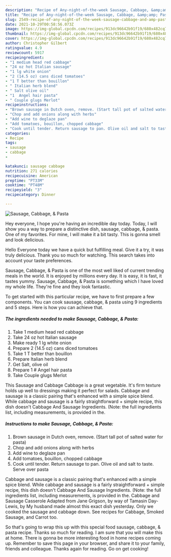 ```yaml
---
description: "Recipe of Any-night-of-the-week Sausage, Cabbage, &amp;amp; Pasta"
title: "Recipe of Any-night-of-the-week Sausage, Cabbage, &amp;amp; Pasta"
slug: 2549-recipe-of-any-night-of-the-week-sausage-cabbage-and-amp-pasta
date: 2021-10-29T00:58:56.073Z
image: https://img-global.cpcdn.com/recipes/913dc96642b91f19/680x482cq70/sausage-cabbage-pasta-recipe-main-photo.jpg
thumbnail: https://img-global.cpcdn.com/recipes/913dc96642b91f19/680x482cq70/sausage-cabbage-pasta-recipe-main-photo.jpg
cover: https://img-global.cpcdn.com/recipes/913dc96642b91f19/680x482cq70/sausage-cabbage-pasta-recipe-main-photo.jpg
author: Christopher Gilbert
ratingvalue: 4.9
reviewcount: 5917
recipeingredient:
- "1 medium head red cabbage"
- "24 oz hot Italian sausage"
- "1 lg white onion"
- "2 (14.5 oz) cans diced tomatoes"
- "1 T better than bouillon"
- " Italian herb blend"
- " Salt olive oil"
- "1  Angel hair pasta"
- " Couple glugs Merlot"
recipeinstructions:
- "Brown sausage in Dutch oven, remove. (Start tall pot of salted water for pasta)"
- "Chop and add onions along with herbs"
- "Add wine to deglaze pan"
- "Add tomatoes, bouillon, chopped cabbage"
- "Cook until tender. Return sausage to pan. Olive oil and salt to taste. Serve over pasta"
categories:
- Recipe
tags:
- sausage
- cabbage
- 

katakunci: sausage cabbage  
nutrition: 271 calories
recipecuisine: American
preptime: "PT33M"
cooktime: "PT48M"
recipeyield: "3"
recipecategory: Dinner

---
```



![Sausage, Cabbage, &amp; Pasta](https://img-global.cpcdn.com/recipes/913dc96642b91f19/680x482cq70/sausage-cabbage-pasta-recipe-main-photo.jpg)

Hey everyone, I hope you're having an incredible day today. Today, I will show you a way to prepare a distinctive dish, sausage, cabbage, &amp; pasta. One of my favorites. For mine, I will make it a bit tasty. This is gonna smell and look delicious.

Hello Everyone today we have a quick but fulfilling meal. Give it a try, it was truly delicious. Thank you so much for watching. This search takes into account your taste preferences.

Sausage, Cabbage, &amp; Pasta is one of the most well liked of current trending meals in the world. It is enjoyed by millions every day. It is easy, it is fast, it tastes yummy. Sausage, Cabbage, &amp; Pasta is something which I have loved my whole life. They're fine and they look fantastic.


To get started with this particular recipe, we have to first prepare a few components. You can cook sausage, cabbage, &amp; pasta using 9 ingredients and 5 steps. Here is how you can achieve that.

<!--inarticleads1-->

##### The ingredients needed to make Sausage, Cabbage, &amp; Pasta:

1. Take 1 medium head red cabbage
1. Take 24 oz hot Italian sausage
1. Make ready 1 lg white onion
1. Prepare 2 (14.5 oz) cans diced tomatoes
1. Take 1 T better than bouillon
1. Prepare  Italian herb blend
1. Get  Salt, olive oil
1. Prepare 1 # Angel hair pasta
1. Take  Couple glugs Merlot


This Sausage and Cabbage Cabbage is a great vegetable. It&#39;s firm texture holds up well to dressings making it perfect for salads. Cabbage and sausage is a classic pairing that&#39;s enhanced with a simple spice blend. While cabbage and sausage is a fairly straightforward + simple recipe, this dish doesn&#39;t Cabbage And Sausage Ingredients. (Note: the full ingredients list, including measurements, is provided in the. 

<!--inarticleads2-->

##### Instructions to make Sausage, Cabbage, &amp; Pasta:

1. Brown sausage in Dutch oven, remove. (Start tall pot of salted water for pasta)
1. Chop and add onions along with herbs
1. Add wine to deglaze pan
1. Add tomatoes, bouillon, chopped cabbage
1. Cook until tender. Return sausage to pan. Olive oil and salt to taste. Serve over pasta


Cabbage and sausage is a classic pairing that&#39;s enhanced with a simple spice blend. While cabbage and sausage is a fairly straightforward + simple recipe, this dish doesn&#39;t Cabbage And Sausage Ingredients. (Note: the full ingredients list, including measurements, is provided in the. Cabbage and Sausage Casserole Adapted from Jane Grigson, by way of Tamasin Day-Lewis, by My husband made almost this exact dish yesterday. Only we cooked the sausage and cabbage down. See recipes for Cabbage, Smoked Sausage, and Carrot too. 

So that's going to wrap this up with this special food sausage, cabbage, &amp; pasta recipe. Thanks so much for reading. I am sure that you will make this at home. There is gonna be more interesting food in home recipes coming up. Remember to save this page in your browser, and share it to your family, friends and colleague. Thanks again for reading. Go on get cooking!
